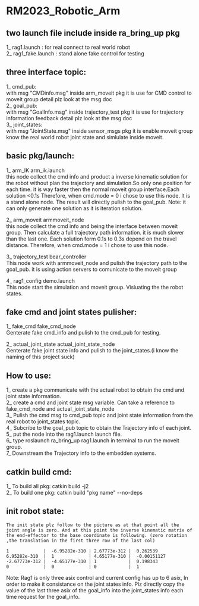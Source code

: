 # RM2023_Robotic_Arm

## two launch file include inside ra_bring_up pkg  
1_  rag1.launch :  for real connect to real world robot  
2_  rag1_fake.launch : stand alone fake control for testing  

## three interface topic:  
1_  cmd_pub:  
with msg "CMDinfo.msg" inside arm_moveit pkg
it is use for CMD control to moveit group detail plz look at the msg doc  
2_  goal_pub:  
with msg "GoalInfo.msg" inside trajectory_test pkg
it is use for trajectory information feedback detail plz look at the msg doc  
3_  joint_states:  
with msg "JointState.msg" inside sensor_msgs pkg it is enable moveit group know the real world robot joint state and simlulate inside moveit.  





## basic pkg/launch:  
1_  arm_IK arm_ik.launch  
    this node collect the cmd info and product a inverse kinematic solution for the robot without plan the trajectory and simulation.So only one position for each time. it is way faster then the normal moveit group interface.Each solution <0.1s Therefore, when cmd.mode = 0 i chose to use this node. It is a stand alone node. The result will directly pulish to the goal_pub. Note: it can only generate one solution as it is iteration solution.  

2_  arm_moveit armmoveit_node  
    this node collect the cmd info and being the interface between moveit group. Then calculate a full trajectory path information. it is much slower than the last one.  Each solution form 0.1s to 0.3s depend on the travel distance. Therefore, when cmd.mode = 1 i chose to use this node.  

3_  trajectory_test bear_controller  
    This node work with armmoveit_node and pulish the trajectory path to the goal_pub. it is using action servers to comunicate to the moveit group  

4_  rag1_config demo.launch  
    This node start the simulation and moveit group. Visluating the the robot states.   

## fake cmd and joint states pulisher:  
1_  fake_cmd fake_cmd_node  
    Genterate fake cmd_info and pulish to the cmd_pub for testing.  

2_  actual_joint_state actual_joint_state_node  
    Genterate fake joint state info and pulish to the joint_states.(i know the naming of this project suck)  

## How to use:  
1_  create a pkg communicate with the actual robot to obtain the cmd and joint state information.  
2_  create a cmd and joint state msg variable. Can take a reference to fake_cmd_node and 
    actual_joint_state_node  
3_  Pulish the cmd msg to cmd_pub topic and joint state information from the real robot to joint_states topic.  
4_  Subcribe to the goal_pub topic to obtain the Trajectory info of each joint.  
5_  put the node into the rag1.launch launch file.  
6_  type roslaunch ra_bring_up rag1.launch in terminal to run the moveit group.  
7_  Downstream the Trajectory info to the embedden systems.  


## catkin build cmd:  
1_  To build all pkg: catkin build -j2  
2_  To build one pkg: catkin build "pkg name" --no-deps  

## init robot state:  
    The init state plz follow to the picture as at that point all the joint angle is zero. And at this point the inverse kinematic matrix of the end-effector to the base coordinate is following. (zero rotation ,the translation in the first three row of the last col)  

    1             |  -6.95282e-310 | 2.67773e-312 |  0.262539
    6.95282e-310  |  1             | 4.65177e-310 |  -0.00151127
    -2.67773e-312 |  -4.65177e-310 | 1            |  0.198343
    0             |  0             | 0            |  1

Note: Rag1 is only three asix control and current config has up to 6 asix, In order to make it consistance on the joint states info. Plz directly copy the value of the last three asix of the goal_info into the joint_states info each time request for the goal_info. 
